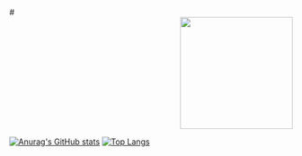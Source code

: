 <div id="header" >
  <div id="header" align="left">
    #
  </div>
  <div id="header" align="right">
    <img src="https://media.giphy.com/media/gTnRh9sTFGDDbh092c/giphy.gif" width="200"/>
  </div>
</div>

[![Anurag's GitHub stats](https://github-readme-stats.vercel.app/api?username=oreol4)](https://github.com/anuraghazra/github-readme-stats)
[![Top Langs](https://github-readme-stats.vercel.app/api/top-langs/?username=oreol4)](https://github.com/anuraghazra/github-readme-stats)




